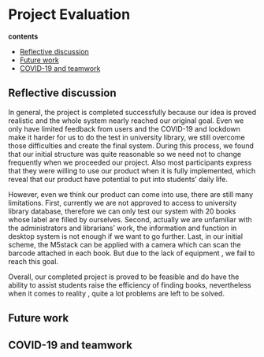 # Project Evaluation   

**contents**

- [Reflective discussion](#reflective-discussion)
- [Future work](#Future-work)
- [COVID-19 and teamwork](#COVID-19-and-teamwork)





## Reflective discussion  
In general, the project is completed successfully because our idea is proved realistic and the whole system nearly reached our original goal. Even we only have limited feedback from users and the COVID-19 and lockdown make it harder for us to do the test in university library, we still overcome those difficulties and create the final system. During this process, we found that our initial structure was quite reasonable so we need not to change frequently when we proceeded our project. Also most participants express that they were willing to use our product when it is fully implemented, which reveal that our product have potential to put into students’ daily life. 

However, even we think our product can come into use, there are still many limitations. First, currently we are not approved to access to university library database, therefore we can only test our system with 20 books whose label are filled by ourselves. Second, actually we are unfamiliar with the administrators and librarians’ work, the information and function in desktop system is not enough if we want to go further. Last, in our initial scheme, the M5stack can be applied with a camera which can scan the barcode attached in each book. But due to the lack of equipment , we fail to reach this goal.

Overall, our completed project is proved to be feasible and do have the ability to assist students raise the efficiency of finding books, nevertheless when it comes to reality , quite a lot problems are left to be solved. 


## Future work   

## COVID-19 and teamwork
